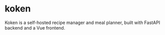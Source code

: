 # koken
Koken is a self-hosted recipe manager and meal planner, built with FastAPI backend and a Vue frontend.
